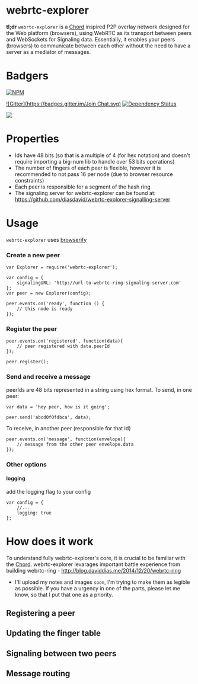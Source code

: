 webrtc-explorer
=======================================

**tl;dr** `webrtc-explorer` is a [Chord][chord-paper] inspired P2P overlay network designed for the Web platform (browsers), using WebRTC as its transport between peers and WebSockets for Signaling data. Essentially, it enables your peers (browsers) to communicate between each other without the need to have a server as a mediator of messages.

# Badgers
[![NPM](https://nodei.co/npm/webrtc-explorer.png?downloads=true&stars=true)](https://nodei.co/npm/webrtc-explorer/)

[![Gitter](https://badges.gitter.im/Join Chat.svg)](https://gitter.im/diasdavid/webrtc-explorer?utm_source=badge&utm_medium=badge&utm_campaign=pr-badge) 
[![Dependency Status](https://david-dm.org/diasdavid/webrtc-explorer.svg)](https://david-dm.org/diasdavid/webrtc-explorer)

[![](https://cldup.com/pgZbzoshyV-3000x3000.png)](http://www.gsd.inesc-id.pt/)

# Properties

- Ids have 48 bits (so that is a multiple of 4 (for hex notation) and doesn't require importing a big-num lib to handle over 53 bits operations)
- The number of fingers of each peer is flexible, however it is recommended to not pass 16 per node (due to browser resource constraints)
- Each peer is responsible for a segment of the hash ring
- The signaling server for webrtc-explorer can be found at: https://github.com/diasdavid/webrtc-explorer-signalling-server

# Usage

`webrtc-explorer` uses [browserify](http://browserify.org)

### Create a new peer

```
var Explorer = require('webrtc-explorer');

var config = {
    signalingURL: 'http://url-to-webrtc-ring-signaling-server.com'
};
var peer = new Explorer(config);

peer.events.on('ready', function () {
    // this node is ready
});
```

### Register the peer

```
peer.events.on('registered', function(data){
    // peer registered with data.peerId
});

peer.register();
```

### Send and receive a message

peerIds are 48 bits represented in a string using hex format. To send, in one peer:

```
var data = 'hey peer, how is it going';

peer.send('abcd0f0fdbca', data);
```

To receive, in another peer (responsible for that Id)

```
peer.events.on('message', function(envelope){
    // message from the other peer envelope.data
});
```

### Other options

#### logging

  add the logging flag to your config

```
var config = {
    //...
    logging: true
};
```

# How does it work

To understand fully webrtc-explorer's core, it is crucial to be familiar with the [Chord][chord-paper]. webrtc-explorer levarages important battle experience from building webrtc-ring - http://blog.daviddias.me/2014/12/20/webrtc-ring

* I'll upload my notes and images `soon`, I'm trying to make them as legible as possible. If you have a urgency in one of the parts, please let me know, so that I put that one as a priority.

## Registering a peer

## Updating the finger table

## Signaling between two peers

## Message routing






[chord-paper]: http://pdos.csail.mit.edu/papers/chord:sigcomm01/chord_sigcomm.pdf
